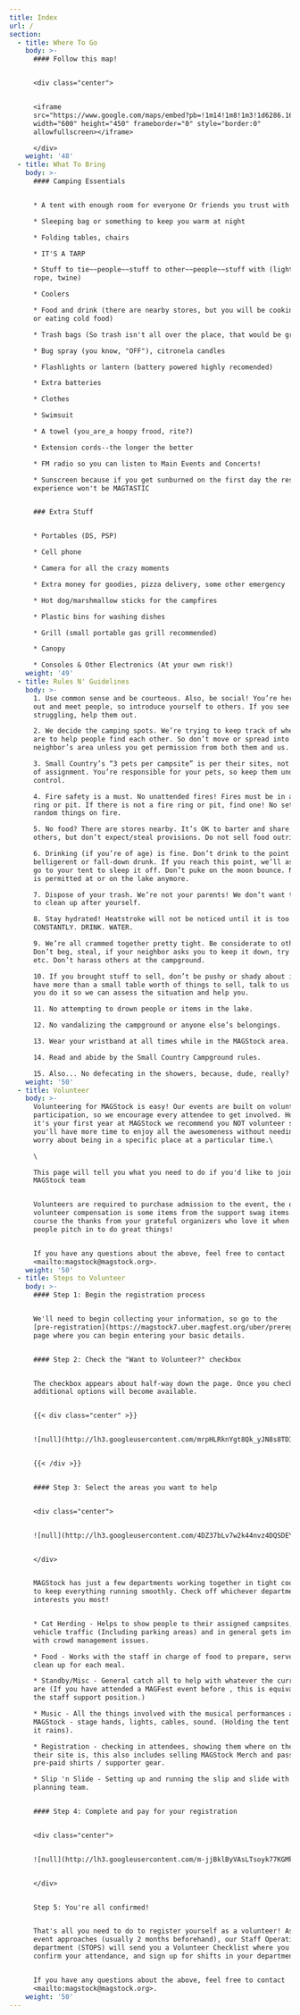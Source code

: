 ```yaml
---
title: Index
url: /
section:
  - title: Where To Go
    body: >-
      #### Follow this map!


      <div class="center">


      <iframe
      src="https://www.google.com/maps/embed?pb=!1m14!1m8!1m3!1d6286.1698997159065!2d-78.086888!3d38.021799!3m2!1i1024!2i768!4f13.1!3m3!1m2!1s0x0%3A0x43132b18d58335d6!2sSmall+Country+Campground!5e0!3m2!1sen!2sus!4v1511492561590"
      width="600" height="450" frameborder="0" style="border:0"
      allowfullscreen></iframe>

      </div>
    weight: '48'
  - title: What To Bring
    body: >-
      #### Camping Essentials


      * A tent with enough room for everyone Or friends you trust with tents

      * Sleeping bag or something to keep you warm at night

      * Folding tables, chairs

      * IT'S A TARP

      * Stuff to tie~~people~~stuff to other~~people~~stuff with (light-duty
      rope, twine)

      * Coolers

      * Food and drink (there are nearby stores, but you will be cooking stuff,
      or eating cold food)

      * Trash bags (So trash isn't all over the place, that would be gross!)

      * Bug spray (you know, "OFF"), citronela candles

      * Flashlights or lantern (battery powered highly recomended)

      * Extra batteries

      * Clothes

      * Swimsuit

      * A towel (you_are_a hoopy frood, rite?)

      * Extension cords--the longer the better

      * FM radio so you can listen to Main Events and Concerts!

      * Sunscreen because if you get sunburned on the first day the rest of your
      experience won't be MAGTASTIC


      ### Extra Stuff


      * Portables (DS, PSP)

      * Cell phone

      * Camera for all the crazy moments

      * Extra money for goodies, pizza delivery, some other emergency

      * Hot dog/marshmallow sticks for the campfires

      * Plastic bins for washing dishes

      * Grill (small portable gas grill recommended)

      * Canopy

      * Consoles & Other Electronics (At your own risk!)
    weight: '49'
  - title: Rules N' Guidelines
    body: >-
      1. Use common sense and be courteous. Also, be social! You’re here to hang
      out and meet people, so introduce yourself to others. If you see someone
      struggling, help them out.

      2. We decide the camping spots. We’re trying to keep track of where people
      are to help people find each other. So don’t move or spread into your
      neighbor’s area unless you get permission from both them and us.

      3. Small Country’s “3 pets per campsite” is per their sites, not our cells
      of assignment. You’re responsible for your pets, so keep them under
      control.

      4. Fire safety is a must. No unattended fires! Fires must be in a fire
      ring or pit. If there is not a fire ring or pit, find one! No setting
      random things on fire.

      5. No food? There are stores nearby. It’s OK to barter and share with
      others, but don’t expect/steal provisions. Do not sell food outright.

      6. Drinking (if you’re of age) is fine. Don’t drink to the point of
      belligerent or fall-down drunk. If you reach this point, we’ll ask you to
      go to your tent to sleep it off. Don’t puke on the moon bounce. No alcohol
      is permitted at or on the lake anymore.

      7. Dispose of your trash. We’re not your parents! We don’t want to ask you
      to clean up after yourself.

      8. Stay hydrated! Heatstroke will not be noticed until it is too late.
      CONSTANTLY. DRINK. WATER.

      9. We’re all crammed together pretty tight. Be considerate to others.
      Don’t beg, steal, if your neighbor asks you to keep it down, try to do so,
      etc. Don’t harass others at the campground.

      10. If you brought stuff to sell, don’t be pushy or shady about it. If you
      have more than a small table worth of things to sell, talk to us before
      you do it so we can assess the situation and help you.

      11. No attempting to drown people or items in the lake.

      12. No vandalizing the campground or anyone else’s belongings.

      13. Wear your wristband at all times while in the MAGStock area.

      14. Read and abide by the Small Country Campground rules.

      15. Also... No defecating in the showers, because, dude, really?
    weight: '50'
  - title: Volunteer
    body: >-
      Volunteering for MAGStock is easy! Our events are built on volunteer
      participation, so we encourage every attendee to get involved. However if
      it's your first year at MAGStock we recommend you NOT volunteer so that
      you'll have more time to enjoy all the awesomeness without needing to
      worry about being in a specific place at a particular time.\

      \

      This page will tell you what you need to do if you'd like to join the
      MAGStock team


      Volunteers are required to purchase admission to the event, the only
      volunteer compensation is some items from the support swag items. And of
      course the thanks from your grateful organizers who love it when awesome
      people pitch in to do great things!


      If you have any questions about the above, feel free to contact
      <mailto:magstock@magstock.org>.
    weight: '50'
  - title: Steps to Volunteer
    body: >-
      #### Step 1: Begin the registration process


      We'll need to begin collecting your information, so go to the
      [pre-registration](https://magstock7.uber.magfest.org/uber/preregistration/form)
      page where you can begin entering your basic details.


      #### Step 2: Check the "Want to Volunteer?" checkbox


      The checkbox appears about half-way down the page. Once you check this,
      additional options will become available.


      {{< div class="center" >}}


      ![null](http://lh3.googleusercontent.com/mrpHLRknYgt8Qk_yJN8s8TDI0vXUghY93kmj-dvMTYLbsrtl6fTab72GEDBEl12AIwsxJtEmrhjw0S1SWfl5adiVGA8L=s600)


      {{< /div >}}


      #### Step 3: Select the areas you want to help


      <div class="center">


      ![null](http://lh3.googleusercontent.com/4DZ37bLv7w2k44nvz4DQSDEYeRlf56pQVRm8zRV83ub2ip6g4LtTxtOAQNvviNaAiwThqVNvyOm-N3kq1LR28m9i3VvA=s1200)


      </div>


      MAGStock has just a few departments working together in tight coordination
      to keep everything running smoothly. Check off whichever department
      interests you most!


      * Cat Herding - Helps to show people to their assigned campsites, manage
      vehicle traffic (Including parking areas) and in general gets involved
      with crowd management issues.

      * Food - Works with the staff in charge of food to prepare, serve and
      clean up for each meal.

      * Standby/Misc - General catch all to help with whatever the current needs
      are (If you have attended a MAGFest event before , this is equivalent to
      the staff support position.)

      * Music - All the things involved with the musical performances at
      MAGStock - stage hands, lights, cables, sound. (Holding the tent up when
      it rains).

      * Registration - checking in attendees, showing them where on the map
      their site is, this also includes selling MAGStock Merch and passing out
      pre-paid shirts / supporter gear.

      * Slip 'n Slide - Setting up and running the slip and slide with the
      planning team.


      #### Step 4: Complete and pay for your registration


      <div class="center">


      ![null](http://lh3.googleusercontent.com/m-jjBklByVAsLTsoyk77KGMk_G8bGMCxgRkUsSbUFjEBoEtvCI5nn5TRqwEOiEacHlRisrX8k6jElxDdM-eW240aC3A=s1200)


      </div>


      Step 5: You're all confirmed!


      That's all you need to do to register yourself as a volunteer! As the
      event approaches (usually 2 months beforehand), our Staff Operations
      department (STOPS) will send you a Volunteer Checklist where you can
      confirm your attendance, and sign up for shifts in your department.


      If you have any questions about the above, feel free to contact
      <mailto:magstock@magstock.org>.
    weight: '50'
---
```

